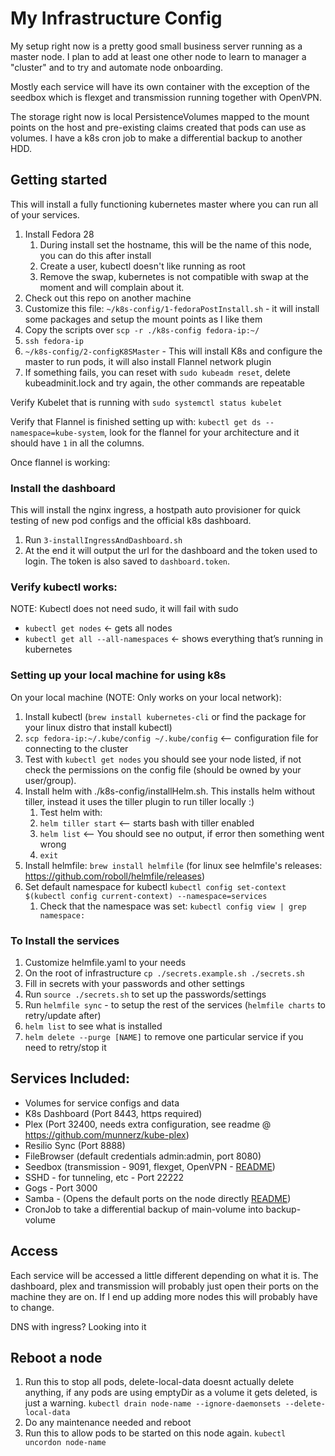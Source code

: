 # My Infrastructure Config

My setup right now is a pretty good small business server running as a master node. I plan to add at least one other node to learn to manager a "cluster" and to try and automate node onboarding.

Mostly each service will have its own container with the exception of the seedbox which is flexget and transmission running together with OpenVPN.

The storage right now is local PersistenceVolumes mapped to the mount points on the host and pre-existing claims created that pods can use as volumes. I have a k8s cron job to make a differential backup to another HDD.

## Getting started

This will install a fully functioning kubernetes master where you can run all of your services.

1. Install Fedora 28
    1. During install set the hostname, this will be the name of this node, you can do this after install
    2. Create a user, kubectl doesn't like running as root
    3. Remove the swap, kubernetes is not compatible with swap at the moment and will complain about it. 
2. Check out this repo on another machine
3. Customize this file: `~/k8s-config/1-fedoraPostInstall.sh` - it will install some packages and setup the mount points as I like them
4. Copy the scripts over `scp -r ./k8s-config fedora-ip:~/`
5. `ssh fedora-ip`
6. `~/k8s-config/2-configK8SMaster` - This will install K8s and configure the master to run pods, it will also install Flannel network plugin
7. If something fails, you can reset with `sudo kubeadm reset`, delete kubeadminit.lock and try again, the other commands are repeatable

Verify Kubelet that is running with `sudo systemctl status kubelet`

Verify that Flannel is finished setting up with: `kubectl get ds --namespace=kube-system`, look for the flannel for your architecture and it should have `1` in all the columns.

Once flannel is working:

### Install the dashboard

This will install the nginx ingress, a hostpath auto provisioner for quick testing of new pod configs and the official k8s dashboard.

1. Run `3-installIngressAndDashboard.sh`
2. At the end it will output the url for the dashboard and the token used to login. The token is also saved to `dashboard.token`.

### Verify kubectl works:

NOTE: Kubectl does not need sudo, it will fail with sudo

* `kubectl get nodes` ← gets all nodes
* `kubectl get all --all-namespaces` ← shows everything that’s running in kubernetes

### Setting up your local machine for using k8s

On your local machine (NOTE: Only works on your local network):
1. Install kubectl (`brew install kubernetes-cli` or find the package for your linux distro that install kubectl)
2. `scp fedora-ip:~/.kube/config ~/.kube/config` <-- configuration file for connecting to the cluster
3. Test with `kubectl get nodes` you should see your node listed, if not check the permissions on the config file (should be owned by your user/group).
4. Install helm with ./k8s-config/installHelm.sh. This installs helm without tiller, instead it uses the tiller plugin to run tiller locally :)
    1. Test helm with:
    2. `helm tiller start` <-- starts bash with tiller enabled
    3. `helm list` <-- You should see no output, if error then something went wrong
    4. `exit`
5. Install helmfile: `brew install helmfile` (for linux see helmfile's releases: https://github.com/roboll/helmfile/releases)
6. Set default namespace for kubectl `kubectl config set-context $(kubectl config current-context) --namespace=services`
    1. Check that the namespace was set: `kubectl config view | grep namespace:`

### To Install the services

1. Customize helmfile.yaml to your needs
2. On the root of infrastructure `cp ./secrets.example.sh ./secrets.sh`
3. Fill in secrets with your passwords and other settings
4. Run `source ./secrets.sh` to set up the passwords/settings
5. Run `helmfile sync` - to setup the rest of the services (`helmfile charts` to retry/update after)
6. `helm list` to see what is installed
7. `helm delete --purge [NAME]` to remove one particular service if you need to retry/stop it 

## Services Included:

* Volumes for service configs and data
* K8s Dashboard (Port 8443, https required)
* Plex (Port 32400, needs extra configuration, see readme @ https://github.com/munnerz/kube-plex)
* Resilio Sync (Port 8888)
* FileBrowser (default credentials admin:admin, port 8080)
* Seedbox (transmission - 9091, flexget, OpenVPN - [README](!./charts/seedbox/README.md))
* SSHD - for tunneling, etc - Port 22222
* Gogs - Port 3000
* Samba - (Opens the default ports on the node directly [README](!./charts/samba/README.md))
* CronJob to take a differential backup of main-volume into backup-volume

## Access

Each service will be accessed a little different depending on what it is. The dashboard, plex and transmission will 
probably just open their ports on the machine they are on. If I end up adding more nodes this will probably have to 
change.

DNS with ingress? Looking into it

## Reboot a node

1. Run this to stop all pods, delete-local-data doesnt actually delete anything, if any pods are using emptyDir as a volume it gets deleted, is just a warning.
`kubectl drain node-name --ignore-daemonsets --delete-local-data`
2. Do any maintenance needed and reboot
3. Run this to allow pods to be started on this node again.
`kubectl uncordon node-name`
